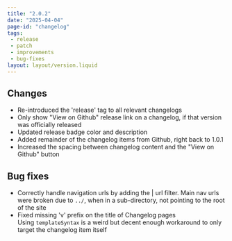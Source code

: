 ```yaml
---
title: "2.0.2"
date: "2025-04-04"
page-id: "changelog"
tags: 
 - release
 - patch
 - improvements
 - bug-fixes
layout: layout/version.liquid
---
```

## Changes
- Re-introduced the 'release' tag to all relevant changelogs
- Only show "View on Github" release link on a changelog, if that version was officially released
- Updated release badge color and description
- Added remainder of the changelog items from Github, right back to 1.0.1
- Increased the spacing between changelog content and the "View on Github" button

## Bug fixes
- Correctly handle navigation urls by adding the | url filter. Main nav urls were broken due to `../`, when in a sub-directory, not pointing to the root of the site
- Fixed missing 'v' prefix on the title of Changelog pages  
  Using `templateSyntax` is a weird but decent enough workaround to only target the changelog item itself